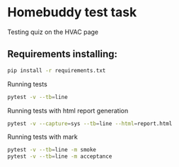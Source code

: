 # Homebuddy test task
Testing quiz on the HVAC page

## Requirements installing:
```sh
pip install -r requirements.txt
```
Running tests
```sh
pytest -v --tb=line
```
Running tests with html report generation
```sh
pytest -v --capture=sys --tb=line --html=report.html
```
Running tests with mark
```sh
pytest -v --tb=line -m smoke
pytest -v --tb=line -m acceptance
```
